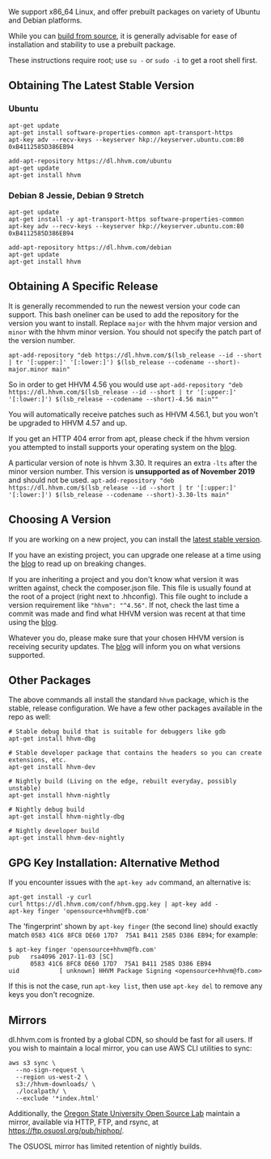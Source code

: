We support x86_64 Linux, and offer prebuilt packages on variety of Ubuntu and
Debian platforms.

While you can [build from source](/hhvm/installation/building-from-source), it is generally advisable for ease of installation and stability to use a prebuilt package.

These instructions require root; use `su -` or `sudo -i` to get a root shell first.

## Obtaining The Latest Stable Version

### Ubuntu

```
apt-get update
apt-get install software-properties-common apt-transport-https
apt-key adv --recv-keys --keyserver hkp://keyserver.ubuntu.com:80 0xB4112585D386EB94

add-apt-repository https://dl.hhvm.com/ubuntu
apt-get update
apt-get install hhvm
```

### Debian 8 Jessie, Debian 9 Stretch

```
apt-get update
apt-get install -y apt-transport-https software-properties-common
apt-key adv --recv-keys --keyserver hkp://keyserver.ubuntu.com:80 0xB4112585D386EB94

add-apt-repository https://dl.hhvm.com/debian
apt-get update
apt-get install hhvm
```

## Obtaining A Specific Release

It is generally recommended to run the newest version your code can support. This bash oneliner can be used to add the repository for the version you want to install. Replace `major` with the hhvm major version and `minor` with the hhvm minor version. You should not specify the patch part of the version number.

`apt-add-repository "deb https://dl.hhvm.com/$(lsb_release --id --short | tr '[:upper:]' '[:lower:]') $(lsb_release --codename --short)-major.minor main"`

So in order to get HHVM 4.56 you would use
`apt-add-repository "deb https://dl.hhvm.com/$(lsb_release --id --short | tr '[:upper:]' '[:lower:]') $(lsb_release --codename --short)-4.56 main""`

You will automatically receive patches such as HHVM 4.56.1, but you won't be upgraded to HHVM 4.57 and up.

If you get an HTTP 404 error from apt, please check if the hhvm version you attempted to install supports your operating system on the [blog](https://hhvm.com/blog).

A particular version of note is hhvm 3.30. It requires an extra `-lts` after the minor version number. This version is **unsupported as of November 2019** and should not be used.
`apt-add-repository "deb https://dl.hhvm.com/$(lsb_release --id --short | tr '[:upper:]' '[:lower:]') $(lsb_release --codename --short)-3.30-lts main"`

## Choosing A Version

If you are working on a new project, you can install the [latest stable version](#Obtaining-The-Latest-Stable-Version).

If you have an existing project, you can upgrade one release at a time using the [blog](//hhvm.com/blog) to read up on breaking changes.

If you are inheriting a project and you don't know what version it was written against, check the composer.json file. This file is usually found at the root of a project (right next to .hhconfig). This file ought to include a version requirement like `"hhvm": "^4.56"`. If not, check the last time a commit was made and find what HHVM version was recent at that time using the [blog](//hhvm.com/blog).

Whatever you do, please make sure that your chosen HHVM version is receiving security updates. The [blog](//hhvm.com/blog) will inform you on what versions supported.

## Other Packages

The above commands all install the standard `hhvm` package, which is the stable, release configuration. We have a few other packages available in the repo as well:

```
# Stable debug build that is suitable for debuggers like gdb
apt-get install hhvm-dbg

# Stable developer package that contains the headers so you can create extensions, etc.
apt-get install hhvm-dev

# Nightly build (Living on the edge, rebuilt everyday, possibly unstable)
apt-get install hhvm-nightly

# Nightly debug build
apt-get install hhvm-nightly-dbg

# Nightly developer build
apt-get install hhvm-dev-nightly

```

## GPG Key Installation: Alternative Method

If you encounter issues with the `apt-key adv` command, an alternative is:

```
apt-get install -y curl
curl https://dl.hhvm.com/conf/hhvm.gpg.key | apt-key add -
apt-key finger 'opensource+hhvm@fb.com'
```

The 'fingerprint' shown by `apt-key finger` (the second line) should exactly match `0583 41C6 8FC8 DE60 17D7  75A1 B411 2585 D386 EB94`; for example:

```
$ apt-key finger 'opensource+hhvm@fb.com'
pub   rsa4096 2017-11-03 [SC]
      0583 41C6 8FC8 DE60 17D7  75A1 B411 2585 D386 EB94
uid           [ unknown] HHVM Package Signing <opensource+hhvm@fb.com>
```

If this is not the case, run `apt-key list`, then use `apt-key del` to remove any keys you don't recognize.

## Mirrors

dl.hhvm.com is fronted by a global CDN, so should be fast for all users. If you wish to maintain a local mirror, you can use AWS CLI utilities to sync:

```
aws s3 sync \
  --no-sign-request \
  --region us-west-2 \
  s3://hhvm-downloads/ \
  ./localpath/ \
  --exclude '*index.html'
```

Additionally, the [Oregon State University Open Source Lab](https://osuosl.org) maintain a mirror, available
via HTTP, FTP, and rsync, at https://ftp.osuosl.org/pub/hiphop/.

The OSUOSL mirror has limited retention of nightly builds.
